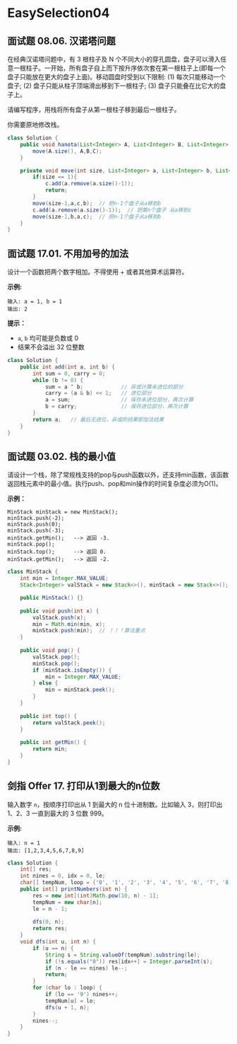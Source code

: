 # EasySelection04



## 面试题 08.06. 汉诺塔问题

在经典汉诺塔问题中，有 3 根柱子及 N 个不同大小的穿孔圆盘，盘子可以滑入任意一根柱子。一开始，所有盘子自上而下按升序依次套在第一根柱子上(即每一个盘子只能放在更大的盘子上面)。移动圆盘时受到以下限制:
(1) 每次只能移动一个盘子;
(2) 盘子只能从柱子顶端滑出移到下一根柱子;
(3) 盘子只能叠在比它大的盘子上。

请编写程序，用栈将所有盘子从第一根柱子移到最后一根柱子。

你需要原地修改栈。

```java
class Solution {
    public void hanota(List<Integer> A, List<Integer> B, List<Integer> C) {
        move(A.size(), A,B,C);
    }

    private void move(int size, List<Integer> a, List<Integer> b, List<Integer> c) {
        if(size == 1){
            c.add(a.remove(a.size()-1));
            return;
        }
        move(size-1,a,c,b);  // 把n-1个盘子从a移到b
        c.add(a.remove(a.size()-1));  // 把第n个盘子 从a移到c
        move(size-1,b,a,c);  // 把n-1个盘子从a移到b
    }
}
```



## 面试题 17.01. 不用加号的加法

设计一个函数把两个数字相加。不得使用 + 或者其他算术运算符。

**示例:**

```
输入: a = 1, b = 1
输出: 2
```

**提示：**

- `a`, `b` 均可能是负数或 0
- 结果不会溢出 32 位整数

```java
class Solution {
    public int add(int a, int b) {
        int sum = 0, carry = 0;
        while (b != 0) {
        	sum = a ^ b;			// 异或计算未进位的部分
        	carry = (a & b) << 1;	// 进位部分
        	a = sum;				// 保存未进位部分，再次计算
        	b = carry;				// 保存进位部分，再次计算
        }
        return a;	// 最后无进位，异或的结果即加法结果
    }
}
```



## 面试题 03.02. 栈的最小值
请设计一个栈，除了常规栈支持的pop与push函数以外，还支持min函数，该函数返回栈元素中的最小值。执行push、pop和min操作的时间复杂度必须为O(1)。

**示例：**

```
MinStack minStack = new MinStack();
minStack.push(-2);
minStack.push(0);
minStack.push(-3);
minStack.getMin();   --> 返回 -3.
minStack.pop();
minStack.top();      --> 返回 0.
minStack.getMin();   --> 返回 -2.
```

```java
class MinStack {
    int min = Integer.MAX_VALUE;
    Stack<Integer> valStack = new Stack<>(), minStack = new Stack<>();

    public MinStack() {}
    
    public void push(int x) {
        valStack.push(x);
        min = Math.min(min, x);
        minStack.push(min);  // ！！！算法重点
    }
    
    public void pop() {
        valStack.pop();
        minStack.pop();
        if (minStack.isEmpty()) {
            min = Integer.MAX_VALUE;
        } else {
            min = minStack.peek();  
        }
    }
    
    public int top() {
        return valStack.peek();
    }
    
    public int getMin() {
        return min;
    }
}
```



## 剑指 Offer 17. 打印从1到最大的n位数

输入数字 `n`，按顺序打印出从 1 到最大的 n 位十进制数。比如输入 3，则打印出 1、2、3 一直到最大的 3 位数 999。

**示例:**

```
输入: n = 1
输出: [1,2,3,4,5,6,7,8,9]
```

```java
class Solution {
    int[] res;
    int nines = 0, idx = 0, le;
    char[] tempNum, loop = {'0', '1', '2', '3', '4', '5', '6', '7', '8', '9'};
    public int[] printNumbers(int n) {
        res = new int[(int)Math.pow(10, n) - 1];
        tempNum = new char[n];
        le = n - 1;
        
        dfs(0, n);
        return res;
    }
    void dfs(int u, int n) {
        if (u == n) {
            String s = String.valueOf(tempNum).substring(le);
            if (!s.equals("0")) res[idx++] = Integer.parseInt(s);
            if (n - le == nines) le--;
            return;
        }
        for (char lo : loop) {
            if (lo == '9') nines++;
            tempNum[u] = lo;
            dfs(u + 1, n);
        }
        nines--;
    }
}
```

